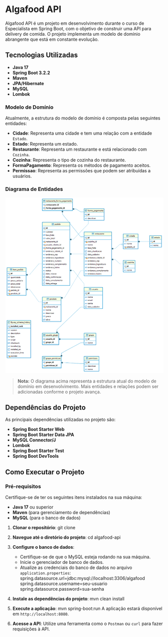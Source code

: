 # Algafood API

Algafood API é um projeto em desenvolvimento durante o curso de Especialista em Spring Boot, com o objetivo de construir uma API para delivery de comida. O projeto implementa um modelo de domínio abrangente que está em constante evolução.

## Tecnologias Utilizadas

- **Java 17**
- **Spring Boot 3.2.2**
- **Maven**
- **JPA/Hibernate**
- **MySQL**
- **Lombok**

### Modelo de Domínio

Atualmente, a estrutura do modelo de domínio é composta pelas seguintes entidades:

- **Cidade**: Representa uma cidade e tem uma relação com a entidade `Estado`.
- **Estado**: Representa um estado.
- **Restaurante**: Representa um restaurante e está relacionado com `Cozinha`.
- **Cozinha**: Representa o tipo de cozinha do restaurante.
- **FormaPagamento**: Representa os métodos de pagamento aceitos.
- **Permissao**: Representa as permissões que podem ser atribuídas a usuários.

### Diagrama de Entidades

![Diagrama de Entidades](Diagrama.png)

> **Nota:** O diagrama acima representa a estrutura atual do modelo de domínio em desenvolvimento. Mais entidades e relações podem ser adicionadas conforme o projeto avança.

## Dependências do Projeto

As principais dependências utilizadas no projeto são:

- **Spring Boot Starter Web**
- **Spring Boot Starter Data JPA**
- **MySQL Connector/J**
- **Lombok**
- **Spring Boot Starter Test**
- **Spring Boot DevTools**

## Como Executar o Projeto

### Pré-requisitos

Certifique-se de ter os seguintes itens instalados na sua máquina:

- **Java 17** ou superior
- **Maven** (para gerenciamento de dependências)
- **MySQL** (para o banco de dados)

1. **Clonar o repositório**:
   git clone 

2. **Navegue até o diretório do projeto**:
   cd algafood-api

3. **Configure o banco de dados**:
   - Certifique-se de que o MySQL esteja rodando na sua máquina.
   - Inicie o gerenciador de banco de dados.
   - Atualize as credenciais do banco de dados no arquivo `application.properties`:
     spring.datasource.url=jdbc:mysql://localhost:3306/algafood
     spring.datasource.username=seu-usuario
     spring.datasource.password=sua-senha

4. **Instale as dependências do projeto**:
   mvn clean install

5. **Execute a aplicação**:
   mvn spring-boot:run
   A aplicação estará disponível em `http://localhost:8080`.

6. **Acesse a API**:
   Utilize uma ferramenta como o `Postman` ou `curl` para fazer requisições à API.

